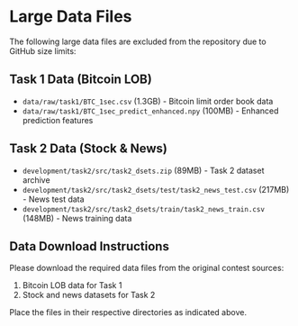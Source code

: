 # Large Data Files

The following large data files are excluded from the repository due to GitHub size limits:

## Task 1 Data (Bitcoin LOB)
- `data/raw/task1/BTC_1sec.csv` (1.3GB) - Bitcoin limit order book data
- `data/raw/task1/BTC_1sec_predict_enhanced.npy` (100MB) - Enhanced prediction features

## Task 2 Data (Stock & News)  
- `development/task2/src/task2_dsets.zip` (89MB) - Task 2 dataset archive
- `development/task2/src/task2_dsets/test/task2_news_test.csv` (217MB) - News test data
- `development/task2/src/task2_dsets/train/task2_news_train.csv` (148MB) - News training data

## Data Download Instructions
Please download the required data files from the original contest sources:
1. Bitcoin LOB data for Task 1
2. Stock and news datasets for Task 2

Place the files in their respective directories as indicated above.

